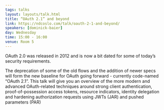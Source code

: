 ```yaml
---
tags: talks
layout: layouts/talk.html
title: “OAuth 2.1” and beyond
link: https://ndcoslo.com/talk/oauth-2-1-and-beyond/
speakers: [dominick-baier]
day: Wednesday
time: 15:00 - 16:00
venue: Room 5
---
```

OAuth 2.0 was released in 2012 and is now a bit dated for some of today’s security requirements. 

The deprecation of some of the old flows and the addition of newer specs will form the new baseline for OAuth going forward - currently code-named “OAuth 2.1”. This talk will give you an overview of the more modern and advanced OAuth-related techniques around strong client authentication, proof-of-possession access tokens, resource indicators, identity delegation and hardening authorization requests using JWTs (JAR) and pushed parameters (PAR)